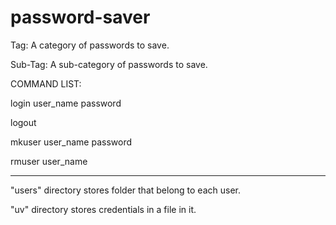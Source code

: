 # password-saver

Tag: A category of passwords to save.

Sub-Tag: A sub-category of passwords to save.

COMMAND LIST:

login user_name password

logout

mkuser user_name password

rmuser user_name

-----------------------------------------------------------------
"users" directory stores folder that belong to each user.

"uv" directory stores credentials in a file in it.